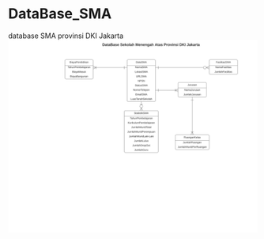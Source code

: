 # DataBase_SMA
database SMA provinsi DKI Jakarta
<a href="DataBase SekolahSMA.pdf"><img src="DataBase SekolahSMA.svg"> </a>
